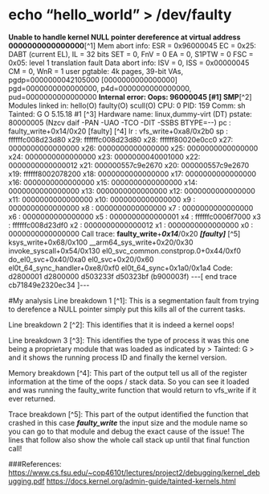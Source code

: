 # echo “hello_world” > /dev/faulty
**Unable to handle kernel NULL pointer dereference at virtual address 0000000000000000**[^1]
Mem abort info:
  ESR = 0x96000045
  EC = 0x25: DABT (current EL), IL = 32 bits
  SET = 0, FnV = 0
  EA = 0, S1PTW = 0
  FSC = 0x05: level 1 translation fault
Data abort info:
  ISV = 0, ISS = 0x00000045
  CM = 0, WnR = 1
user pgtable: 4k pages, 39-bit VAs, pgdp=0000000042105000
[0000000000000000] pgd=0000000000000000, p4d=0000000000000000, pud=0000000000000000
**Internal error: Oops: 96000045 [#1] SMP**[^2]
Modules linked in: hello(O) faulty(O) scull(O)
CPU: 0 PID: 159 Comm: sh Tainted: G           O      5.15.18 #1 [^3]
Hardware name: linux,dummy-virt (DT)
pstate: 80000005 (Nzcv daif -PAN -UAO -TCO -DIT -SSBS BTYPE=--)
pc : faulty_write+0x14/0x20 [faulty] [^4]
lr : vfs_write+0xa8/0x2b0
sp : ffffffc008d23d80
x29: ffffffc008d23d80 x28: ffffff80020e0cc0 x27: 0000000000000000
x26: 0000000000000000 x25: 0000000000000000 x24: 0000000000000000
x23: 0000000040001000 x22: 0000000000000012 x21: 000000557c9e2670
x20: 000000557c9e2670 x19: ffffff8002078200 x18: 0000000000000000
x17: 0000000000000000 x16: 0000000000000000 x15: 0000000000000000
x14: 0000000000000000 x13: 0000000000000000 x12: 0000000000000000
x11: 0000000000000000 x10: 0000000000000000 x9 : 0000000000000000
x8 : 0000000000000000 x7 : 0000000000000000 x6 : 0000000000000000
x5 : 0000000000000001 x4 : ffffffc0006f7000 x3 : ffffffc008d23df0
x2 : 0000000000000012 x1 : 0000000000000000 x0 : 0000000000000000
Call trace:
 **faulty_write**+***0x14***/0x20 ***[faulty]*** [^5]
 ksys_write+0x68/0x100
 __arm64_sys_write+0x20/0x30
 invoke_syscall+0x54/0x130
 el0_svc_common.constprop.0+0x44/0xf0
 do_el0_svc+0x40/0xa0
 el0_svc+0x20/0x60
 el0t_64_sync_handler+0xe8/0xf0
 el0t_64_sync+0x1a0/0x1a4
Code: d2800001 d2800000 d503233f d50323bf (b900003f) 
---[ end trace cb71849e2320ec34 ]---


#My analysis
Line breakdown 1 [^1]: This is a segmentation fault from trying to derefence a NULL pointer simply put this kills all of the current tasks.

Line breakdown 2 [^2]: This identifies that it is indeed a kernel oops!

Line breakdown 3 [^3]: This identifies the type of process it was this one being a proprietary module that was loaded as indicated by > Tainted: G > and it shows the running process ID and finally the kernel version.

Memory breakdown [^4]: This part of the output tell us all of the register information at the time of the oops / stack data. So you can see it loaded and was running the faulty_write function that would return to vfs_write if it ever returned.

Trace breakdown  [^5]: This part of the output identified the function that crashed in this case ***faulty_write*** the input size and the module name so you can go to that module and debug the exact cause of the issue! The lines that follow also show the whole call stack up until that final function call!








###References:
https://www.cs.fsu.edu/~cop4610t/lectures/project2/debugging/kernel_debugging.pdf
https://docs.kernel.org/admin-guide/tainted-kernels.html
